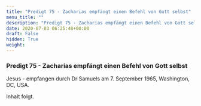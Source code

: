 ```yaml
---
title: "Predigt 75 - Zacharias empfängt einen Befehl von Gott selbst"
menu_title: ""
description: "Predigt 75 - Zacharias empfängt einen Befehl von Gott selbst"
date: 2020-07-03 06:25:48+00:00
draft: False
hidden: True
weight:
---
```

### Predigt 75 - Zacharias empfängt einen Befehl von Gott selbst

Jesus - empfangen durch Dr Samuels am 7. September 1965, Washington, DC, USA.

Inhalt folgt.
